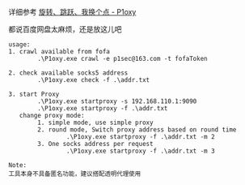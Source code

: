详细参考 [旋转、跳跃、我换个点 - P1oxy](https://mp.weixin.qq.com/s?__biz=MzkwNjY0MzIyNw==&mid=2247483729&idx=1&sn=52052e39adb9c493bcd6b14317d651fb&chksm=c0e41325f7939a331fdd8a1ec2e874e5756bd9f0880653df9371b68f2cddb512cf4b40935f16&token=498782058&lang=zh_CN#rd)

都说百度网盘太麻烦，还是放这儿吧



```
usage:
1. crawl available from fofa
        .\P1oxy.exe crawl -e p1sec@163.com -t fofaToken

2. check available socks5 address
        .\P1oxy.exe check -f .\addr.txt

3. start Proxy
        .\P1oxy.exe startproxy -s 192.168.110.1:9090
        .\P1oxy.exe startproxy -f .\addr.txt
   change proxy mode:
        1. simple mode, use simple proxy
        2. round mode, Switch proxy address based on round time
                .\P1oxy.exe startproxy -f .\addr.txt -m 2
        3. One socks address per request
                .\P1oxy.exe startproxy -f .\addr.txt -m 3

Note:
工具本身不具备匿名功能，建议搭配透明代理使用
```

